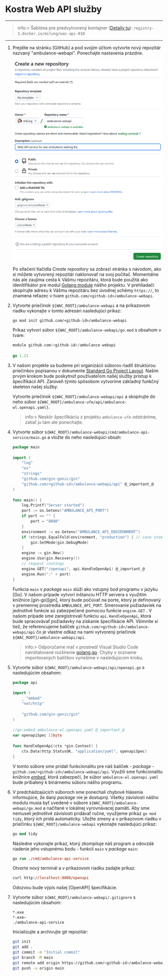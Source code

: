 # Kostra Web API služby

---

>info:>
Šablóna pre predvytvorený kontajner ([Detaily tu](../99.Problems-Resolutions/01.development-containers.md)):
`registry-1.docker.io/milung/wac-api-010`

---

1. Prejdite na stránku [GitHub] a pod svojim účtom vytvorte nový repozitár nazvaný "ambulance-webapi". Ponechajte nastavenia prázdne.

    ![Vytvorenie repozitára](img/001-01-CreateRepository.png)

    Po stlačení tlačidla _Create repository_ sa zobrazí stránka s návodom, ako si môžete vytvorený repozitár naklonovať na svoj počítač. Momentálne nás ale zaujíma cesta k Vášmu repozitáru, ktorá bude použitá ako idenitifikátor pre modul [Golang module](https://go.dev/doc/modules/developing) nášho projektu. V prehliadači skopírujte adresu k Vášmu repozitáru bez úvodnej schémy `https://`, to znamená reťazec v tvare `github.com/<github-id>/ambulance-webapi`.

2. Vytvorte priečinok `${WAC_ROOT}/ambulance-webapi` a na príkazovom riadku vykonajte v tomto adresári nasledujúci príkaz:

    ```
    go mod init github.com/<github-id>/ambulance-webapi
    ```

    Príkaz vytvorí súbor `${WAC_ROOT}/ambulance-webapi/go.mod` s obsahom v tvare:

    ```go
    module github.com/<github-id>/ambulance-webapi

    go 1.21
    ```

3. V našom projekte sa budeme pri organizácii súborov riadiť štruktúrou priečinkov popísanou v dokumente [Standard Go Project Layout](https://github.com/golang-standards/project-layout/tree/master#readme). Našim prvým krokom bude poskytnúť používateľom našej služby prístup k špecifikácii API. Zároveň týmto spôsobom vytvoríme základný funkčný skeleton našej služby.

   Vytvorte priečinok `${WAC_ROOT}/ambulance-webapi/api` a skopírujte do neho súbor `${WAC_ROOT}/ambulance-ufe/api/ambulance-wl.openapi.yaml}`.

   >info:> Neskôr špecifikáciu z projektu `ambulance-ufe` odstránime, zatiaľ ju tam ale ponechajte.

4. Vytvorte súbor `${WAC_ROOT}/ambulance-webapi/cmd/ambulance-api-service/main.go` a vložte do neho nasledujúci obsah:

   ```go
   package main

   import (
       "log"
       "os"
       "strings"
       "github.com/gin-gonic/gin"
       "github.com/<github-id>/ambulance-webapi/api" @_important_@
   )

   func main() {
       log.Printf("Server started")
       port := os.Getenv("AMBULANCE_API_PORT")
       if port == "" {
           port = "8080"
       }
       environment := os.Getenv("AMBULANCE_API_ENVIRONMENT")
       if !strings.EqualFold(environment, "production") { // case insensitive comparison
           gin.SetMode(gin.DebugMode)
       }
       engine := gin.New()
       engine.Use(gin.Recovery())
       // request routings
       engine.GET("/openapi", api.HandleOpenApi) @_important_@
       engine.Run(":" + port)
   }
   ```

   Funkcia `main` v _package_ `main` slúži ako vstupný bod programu v jazyku [Go]. V našom prípade vytvorí inštanciu HTTP servera s využitím knižnice [gin-go][gin], ktorý bude počúvať na porte, ktorý je definovaný v premennej prostredia `AMBULANCE_API_PORT`. Smerovanie požiadaviek na jednotlivé funkcie sú zabezpečené pomocou funkcie `engine.GET` . V našom prípade sme zaregistrovali funkciu `api.HandleOpenApi`, ktorá bude spracovávať požiadavky na získanie špecifikácie API. Všimnite si tiež, že referencujeme balíček `github.com/<github-id>/ambulance-webapi/api` čo je vlastne odkaz na nami vytvorený priečinok `${WAC_ROOT}/ambulance-webapi/api`.

   >info:> Odporúčame mať v  prostredí Visual Studio Code nainštalované rozšírenie [golang.go](https://marketplace.visualstudio.com/items?itemName=golang.Go). Chyby v zozname importovaných balíčkov vyriešime v nasledujúcom kroku.

5. Vytvorte súbor `${WAC_ROOT}/ambulance-webapi/api/openapi.go` s nasledujúcim obsahom:

    ```go
    package api

    import (
        _ "embed"
        "net/http"

        "github.com/gin-gonic/gin"
    )

    //go:embed ambulance-wl.openapi.yaml @_important_@
    var openapiSpec []byte

    func HandleOpenApi(ctx *gin.Context) {
        ctx.Data(http.StatusOK, "application/yaml", openapiSpec)
    }
    ```

    V tomto súbore sme pridali funkcionalitu pre náš balíček - _package_ - `github.com/<github-id>/ambulance-webapi/api`. Využili sme funkcionalitu knižnice [_embed_](https://pkg.go.dev/embed), ktorá zabezpečí, že súbor `ambulance-wl.openapi.yaml` bude pribalený k binárnemu súboru nášho programu.

6. V predchádzajúcich súboroch sme ponechali chybové hlásenia informujúce, že daný _package_ nie je dostupný. Všetky závislosti nášho modulu musia byť uvedené v súbore `${WAC_ROOT}/ambulance-webapi/go.mod` a načítané v lokálnej vyrovnávacej pamäti. Aby sme nemuseli jednotlivé závislosti pridávať ručne, využijeme príkaz `go mod tidy`, ktorý ich pridá automaticky. Uložte zmeny a v príkazovom riadku v priečinku `${WAC_ROOT}/ambulance-webapi` vykonajte nasledujúci príkaz:

    ```ps
    go mod tidy
    ```

    Následne vykonajte príkaz, ktorý zkompiluje náš program a odovzdá riadenie jeho vstupnému bodu  - funkcii `main` v _package_ `main`:

    ```ps
    go run ./cmd/ambulance-api-service
    ```

    Otvorte nový terminál a v príkazovom riadku zadajte príkaz:

    ```ps
    curl http://localhost:8080/openapi
    ```

    Odozvou bude výpis našej [OpenAPI] špecifikácie.

7. Vytvorte súbor `${WAC_ROOT}/ambulance-webapi/.gitignore` s nasledujúcim obsahom:

    ```text
    *.exe
    *.exe~
    ./ambulance-api-service
    ```

    Inicializujte a archivujte git repozitár:

    ```sh
    git init
    git add .
    git commit -m "Initial commit"
    git branch -M main
    git remote add origin https://github.com/<github-id>/ambulance-webapi.git
    git push -u origin main
    ```
